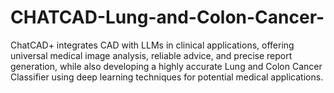 # CHATCAD-Lung-and-Colon-Cancer-
ChatCAD+ integrates CAD with LLMs in clinical applications, offering universal medical image analysis, reliable advice, and precise report generation, while also developing a highly accurate Lung and Colon Cancer Classifier using deep learning techniques for potential medical applications.
